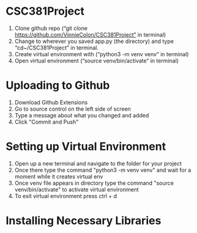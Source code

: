 # CSC381Project
1.	Clone github repo (“git clone https://github.com/VinnieColon/CSC381Project” in terminal)
2.	Change to wherever you saved app.py (the directory) and type “cd~/CSC381Project” in terminal.
3.	Create virtual environment with (“python3 -m venv venv” in terminal)
4.	Open virtual environment (“source venv/bin/activate” in terminal)


# Uploading to Github
1. Download Github Extensions
2. Go to source control on the left side of screen
3. Type a message about what you changed and added
4. Click "Commit and Push"


# Setting up Virtual Environment
1. Open up a new terminal and navigate to the folder for your project
2. Once there type the command "python3 -m venv venv" and wait for a moment while it creates virtual env
3. Once venv file appears in directory type the command "source venv/bin/activate" to activate virtual environment
4. To exit virtual environment press ctrl + d


# Installing Necessary Libraries
